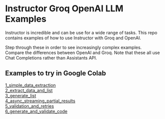# Instructor Groq OpenAI LLM Examples
Instructor is incredible and can be use for a wide range of tasks. This repo contains examples of how to use Instructor with Groq and OpenAI.

Step through these in order to see increasingly complex examples. Compare the differences between OpenAI and Groq. Note that these all use Chat Completions rather than Assistants API.

## Examples to try in Google Colab

[1_simple_data_extraction](https://colab.research.google.com/github/pgahq/instructor-groq-openai-llm-examples/blob/main/1_simple_data_extraction.ipynb)  
[2_extract_data_and_list](https://colab.research.google.com/github/pgahq/instructor-groq-openai-llm-examples/blob/main/2_extract_data_and_list.ipynb)  
[3_generate_list](https://colab.research.google.com/github/pgahq/instructor-groq-openai-llm-examples/blob/main/3_generate_list.ipynb)  
[4_async_streaming_partial_results](https://colab.research.google.com/github/pgahq/instructor-groq-openai-llm-examples/blob/main/4_async_streaming_partial_results.ipynb)  
[5_validation_and_retries](https://colab.research.google.com/github/pgahq/instructor-groq-openai-llm-examples/blob/main/5_validation_and_retries.ipynb)  
[6_generate_and_validate_code](https://colab.research.google.com/github/pgahq/instructor-groq-openai-llm-examples/blob/main/6_generate_and_validate_code.ipynb)  

